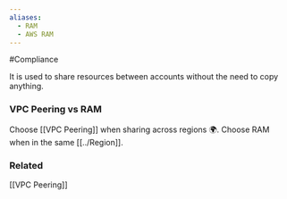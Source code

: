 ```yaml
---
aliases:
  - RAM
  - AWS RAM
---
```

#Compliance 

It is used to share resources between accounts without the need to copy anything.

### VPC Peering vs RAM
Choose [[VPC Peering]] when sharing across regions 🌍.
Choose RAM when in the same [[../Region]].
### Related
[[VPC Peering]]